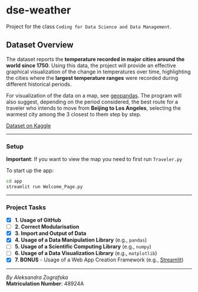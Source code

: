 # dse-weather

Project for the class `Coding for Data Science and Data Management`.

## Dataset Overview

The dataset reports the **temperature recorded in major cities around the world since 1750**. Using this data, the project will provide an effective graphical visualization of the change in temperatures over time, highlighting the cities where the **largest temperature ranges** were recorded during different historical periods.

For visualization of the data on a map, see [geopandas](https://geopandas.org/). The program will also suggest, depending on the period considered, the best route for a traveler who intends to move from **Beijing to Los Angeles**, selecting the warmest city among the 3 closest to them step by step.

[Dataset on Kaggle](https://kaggle.com/datasets/berkeleyearth/climate-change-earth-surface-temperature-data)

---

### Setup

**Important**: If you want to view the map you need to first run `Traveler.py`

To start up the app:

```sh
cd app
streamlit run Welcome_Page.py
```

---

### Project Tasks

- [x] **1. Usage of GitHub**
- [ ] **2. Correct Modularisation**
- [x] **3. Import and Output of Data**
- [x] **4. Usage of a Data Manipulation Library** (e.g., `pandas`)
- [ ] **5. Usage of a Scientific Computing Library** (e.g., `numpy`)
- [ ] **6. Usage of a Data Visualization Library** (e.g., `matplotlib`)
- [x] **7. BONUS** - Usage of a Web App Creation Framework (e.g., [Streamlit](https://streamlit.io/))

---

_By Aleksandra Zografska_  
**Matriculation Number**: 48924A
